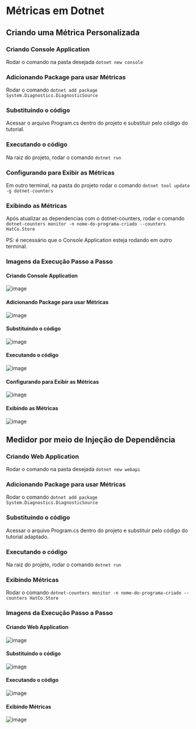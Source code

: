 # Métricas em Dotnet

## Criando uma Métrica Personalizada
### Criando Console Application
Rodar o comando na pasta desejada
`dotnet new console`

### Adicionando Package para usar Métricas
Rodar o comando `dotnet add package System.Diagnostics.DiagnosticSource`

### Substituindo o código
Acessar o arquivo Program.cs dentro do projeto e substituir pelo código do tutorial. 

### Executando o código
Na raiz do projeto, rodar o comando `dotnet run`

### Configurando para Exibir as Métricas
Em outro terminal, na pasta do projeto rodar o comando `dotnet tool update -g dotnet-counters`

### Exibindo as Métricas
Após atualizar as dependencias com o dotnet-counters, rodar o comando `dotnet-counters monitor -n nome-do-programa-criado --counters HatCo.Store` 

PS: é necessário que o Console Application esteja rodando em outro terminal.

### Imagens da Execução Passo a Passo

#### Criando Console Application
![image](https://github.com/FelipeSaadi/dotnet-metrics/assets/54749257/5ce0be3a-1ea4-42bd-9c72-ff99e69bd546)

#### Adicionando Package para usar Métricas
![image](https://github.com/FelipeSaadi/dotnet-metrics/assets/54749257/f298d5a7-b5d9-4675-80c9-f9575281ea1b)

#### Substituindo o código
![image](https://github.com/FelipeSaadi/dotnet-metrics/assets/54749257/8b680cdc-6878-49ec-9bf3-b61da170fbc5)

#### Executando o código
![image](https://github.com/FelipeSaadi/dotnet-metrics/assets/54749257/adc83df2-c1f8-4fb9-a9c0-8b0c1777a770)

#### Configurando para Exibir as Métricas
![image](https://github.com/FelipeSaadi/dotnet-metrics/assets/54749257/68d1c343-e95d-4c71-a18b-9446650eb16a)

#### Exibindo as Métricas
![image](https://github.com/FelipeSaadi/dotnet-metrics/assets/54749257/36f1f5d5-79a6-47e5-9be2-5077bf6b1984)


## Medidor por meio de Injeção de Dependência
### Criando Web Application
Rodar o comando na pasta desejada
`dotnet new webapi`

### Adicionando Package para usar Métricas
Rodar o comando `dotnet add package System.Diagnostics.DiagnosticSource`

### Substituindo o código
Acessar o arquivo Program.cs dentro do projeto e substituir pelo código do tutorial adaptado. 

### Executando o código
Na raiz do projeto, rodar o comando `dotnet run`

### Exibindo Métricas
Rodar o comando `dotnet-counters monitor -n nome-do-programa-criado --counters HatCo.Store` 

### Imagens da Execução Passo a Passo
#### Criando Web Application
![image](https://github.com/FelipeSaadi/dotnet-metrics/assets/54749257/dffa68d8-53ad-4387-84b4-24a08bfb2245)

#### Substituindo o código
![image](https://github.com/FelipeSaadi/dotnet-metrics/assets/54749257/ca535da5-b88f-4789-a819-52e75eb3fbbf)

#### Executando o código
![image](https://github.com/FelipeSaadi/dotnet-metrics/assets/54749257/f527b5ca-42b2-49ea-b191-6abfef7719fc)

#### Exibindo Métricas
![image](https://github.com/FelipeSaadi/dotnet-metrics/assets/54749257/7633ed0c-454b-4446-8863-2ffbe41d9e99)




